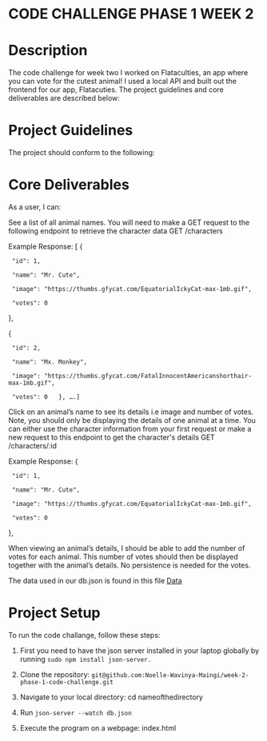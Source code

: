 # CODE CHALLENGE PHASE 1 WEEK 2

# Description

The code challenge for week two I worked on Flataculties, an app where you can vote for the cutest animal! I used a local API and built out the frontend for our app, Flatacuties. The project guidelines and core deliverables are described below:

# Project Guidelines

The project should conform to the following:

# Core Deliverables

As a user, I can:

See a list of all animal names. You will need to make a GET request to the following endpoint to retrieve the character data
GET /characters

Example Response:
[
{

     "id": 1,

     "name": "Mr. Cute",

     "image": "https://thumbs.gfycat.com/EquatorialIckyCat-max-1mb.gif",

     "votes": 0

},

{

     "id": 2,

     "name": "Mx. Monkey",

     "image": "https://thumbs.gfycat.com/FatalInnocentAmericanshorthair-max-1mb.gif",

     "votes": 0   }, ….]

Click on an animal’s name to see its details i.e image and number of votes. Note, you should only be displaying the details of one animal at a time. You can either use the character information from your first request or make a new request to this endpoint to get the character's details
GET /characters/:id

Example Response:
{

     "id": 1,

     "name": "Mr. Cute",

     "image": "https://thumbs.gfycat.com/EquatorialIckyCat-max-1mb.gif",

     "votes": 0

},

When viewing an animal’s details, I should be able to add the number of votes for each animal. This number of votes should then be displayed together with the animal’s details. No persistence is needed for the votes.

The data used in our db.json is found in this file [Data](https://docs.google.com/document/d/1EUcHU9gkydR3IfJDTebW5iNHP2BCMRcv508R7BAXSvo/edit)

# Project Setup

To run the code challange, follow these steps:

1. First you need to have the json server installed in your laptop globally by running
   `sudo npm install json-server.`

2. Clone the repository: `git@github.com:Noelle-Wavinya-Maingi/week-2-phase-1-code-challenge.git`

3. Navigate to your local directory: cd nameofthedirectory

4. Run `json-server --watch db.json`

5. Execute the program on a webpage: index.html
